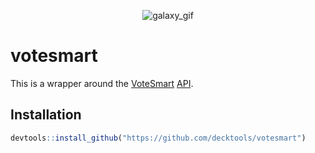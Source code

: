 
<p align="center">

<img src="https://media.giphy.com/media/pD4mUFQR0ovmg/giphy.gif" alt="galaxy_gif">

</p>

# votesmart

This is a wrapper around the
[VoteSmart](https://justfacts.votesmart.org/)
[API](http://api.votesmart.org/docs/).

## Installation

``` r
devtools::install_github("https://github.com/decktools/votesmart")
```

